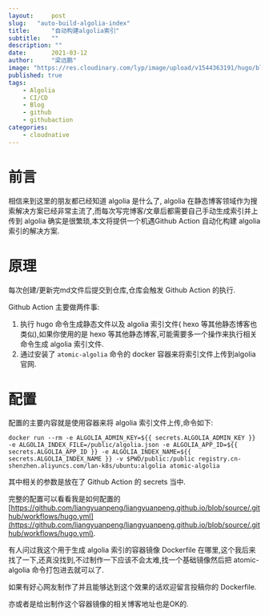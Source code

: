```yaml
---
layout:     post 
slug:   "auto-build-algolia-index"
title:      "自动构建algolia索引"
subtitle:   ""
description: ""
date:       2021-03-12
author:     "梁远鹏"
image: "https://res.cloudinary.com/lyp/image/upload/v1544363191/hugo/blog.github.io/743a4e9227e1f14cb24a1eb6db29e183.jpg"
published: true
tags:
    - Algolia
    - CI/CD
    - Blog
    - github
    - githubaction
categories: 
    - cloudnative
---
```


# 前言  

相信来到这里的朋友都已经知道 algolia 是什么了, algolia 在静态博客领域作为搜索解决方案已经非常主流了,而每次写完博客/文章后都需要自己手动生成索引并上传到 algolia 确实是很繁琐,本文将提供一个机遇Github Action 自动化构建 algolia 索引的解决方案.  

# 原理  

每次创建/更新完md文件后提交到仓库,仓库会触发 Github Action 的执行.  

Github Action 主要做两件事:  

1. 执行 hugo 命令生成静态文件以及 algolia 索引文件( hexo 等其他静态博客也类似),如果你使用的是 hexo 等其他静态博客,可能需要多一个操作来执行相关命令生成 algolia 索引文件.  
2. 通过安装了 `atomic-algolia` 命令的 docker 容器来将索引文件上传到algolia官网.  

# 配置  

配置的主要内容就是使用容器来将 algolia 索引文件上传,命令如下:  

```shell
docker run --rm -e ALGOLIA_ADMIN_KEY=${{ secrets.ALGOLIA_ADMIN_KEY }} -e ALGOLIA_INDEX_FILE=/public/algolia.json -e ALGOLIA_APP_ID=${{ secrets.ALGOLIA_APP_ID }} -e ALGOLIA_INDEX_NAME=${{ secrets.ALGOLIA_INDEX_NAME }} -v $PWD/public:/public registry.cn-shenzhen.aliyuncs.com/lan-k8s/ubuntu:algolia atomic-algolia
```  

其中相关的参数是放在了 Github Action 的 secrets 当中.  

完整的配置可以看看我是如何配置的[https://github.com/liangyuanpeng/liangyuanpeng.github.io/blob/source/.github/workflows/hugo.yml](https://github.com/liangyuanpeng/liangyuanpeng.github.io/blob/source/.github/workflows/hugo.yml).

有人问过我这个用于生成 algolia 索引的容器镜像 Dockerfile 在哪里,这个我后来找了一下,还真没找到,不过制作一下应该不会太难,找一个基础镜像然后把 atomic-algolia 命令打包进去就可以了.

如果有好心网友制作了并且能够达到这个效果的话欢迎留言投稿你的 Dockerfile.

亦或者是给出制作这个容器镜像的相关博客地址也是OK的.